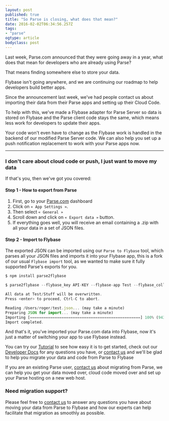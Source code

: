```yaml
---
layout: post 
published: true 
title: "So Parse is closing, what does that mean?" 
date: 2016-02-02T06:34:56.257Z 
tags: 
- "parse"
ogtype: article 
bodyclass: post 
---
```


Last week, Parse.com announced that they were going away in a year, what does that mean for developers who are already using Parse?

That means finding somewhere else to store your data.

Flybase isn't going anywhere, and we are continuing our roadmap to help developers build better apps.

Since the announcement last week, we've had people contact us about importing their data from their Parse apps and setting up their Cloud Code.

To help with this, we've made a Flybase adapter for Parse Server so data is stored on Flybase and the Parse client code stays the same, which means less work for developers to update their apps.

Your code won't even have to change as the Flybase work is handled in the backend of our modified Parse Server code. We can also help you set up a push notification replacement to work with your Parse apps now.

<hr />

### I don't care about cloud code or push, I just want to move my data

If that's you, then we've got you covered:

#### Step 1 - How to export from Parse

1. First, go to your <a href="http://parse.com">Parse.com</a> dashboard
2. Click on `« App Settings »`.
3. Then select `« General »`
4. Scroll down and click on `« Export data »` button.
5. If everything goes well, you will receive an email containing a .zip with all your data in a set of JSON files.

#### Step 2 - Import to Flybase

The exported JSON can be imported using our `Parse to Flybase` tool, which parses all your JSON files and imports it into your Flybase app, this is a fork of our usual `Flybase import` tool, as we wanted to make sure it fully supported Parse's exports for you.
		
```javascript
$ npm install parse2flybase

$ parse2flybase --flybase_key API-KEY --flybase-app Test --flybase_collection Stuff --json test.json

All data at Test/Stuff will be overwritten.
Press <enter> to proceed, Ctrl-C to abort.

Reading /Users/roger/test.json... (may take a minute)
Preparing JSON for import... (may take a minute)
Importing [=================================================] 100% (9431/9431)
Import completed.
```

And that's it, you've imported your Parse.com data into Flybase, now it's just a matter of switching your app to use Flybase instead.
		
You can try our <a href="http://flybase.io/tutorial/">Tutorial</a> to see how easy it is to get started, check out our <a href="http://docs.flybase.io">Developer Docs</a> for any questions you have, or <a href="/contact/">contact us</a> and we'll be glad to help you migrate your data and code from Parse to Flybase

If you are an existing Parse user, [contact us](http://flybase.io/contact/) about migrating from Parse, we can help you get your data moved over, cloud code moved over and set up your Parse hosting on a new web host.

### Need migration support?

Please feel free to <a href="http://flybase.io/contact/">contact us</a> to answer any questions you have about moving your data from Parse to Flybase and how our experts can help facilitate that migration as smoothly as possible.
